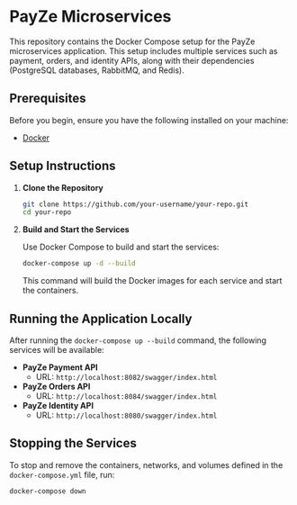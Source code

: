 # PayZe Microservices

This repository contains the Docker Compose setup for the PayZe microservices application. This setup includes multiple services such as payment, orders, and identity APIs, along with their dependencies (PostgreSQL databases, RabbitMQ, and Redis).

## Prerequisites

Before you begin, ensure you have the following installed on your machine:

- [Docker](https://www.docker.com/get-started)

## Setup Instructions

1. **Clone the Repository**

    ```sh
    git clone https://github.com/your-username/your-repo.git
    cd your-repo
    ```


2. **Build and Start the Services**

    Use Docker Compose to build and start the services:

    ```sh
    docker-compose up -d --build
    ```

    This command will build the Docker images for each service and start the containers.

## Running the Application Locally

After running the `docker-compose up --build` command, the following services will be available:

- **PayZe Payment API**
  - URL: `http://localhost:8082/swagger/index.html`
- **PayZe Orders API**
  - URL: `http://localhost:8084/swagger/index.html`
- **PayZe Identity API**
  - URL: `http://localhost:8080/swagger/index.html`

## Stopping the Services

To stop and remove the containers, networks, and volumes defined in the `docker-compose.yml` file, run:

```sh
docker-compose down
